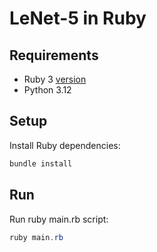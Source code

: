 # LeNet-5 in Ruby

## Requirements

- Ruby 3 [version](.ruby-version)
- Python 3.12

## Setup

Install Ruby dependencies:

```powershell
bundle install
```

## Run

Run ruby main.rb script:

```powershell
ruby main.rb
```
